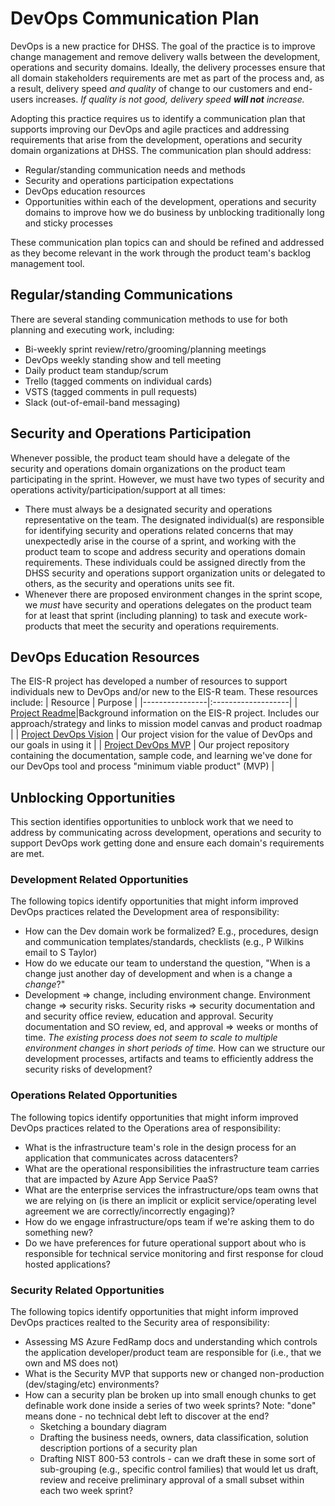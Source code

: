 # DevOps Communication Plan
DevOps is a new practice for DHSS.  The goal of the practice is to improve change management and remove delivery walls between the development, operations and security domains.  Ideally, the delivery processes ensure that all domain stakeholders requirements are met as part of the process and, as a result, delivery speed _and quality_ of change to our customers and end-users increases.  _If quality is not good, delivery speed **will not** increase._

Adopting this practice requires us to identify a communication plan that supports improving our DevOps and agile practices and addressing requirements that arise from the development, operations and security domain organizations at DHSS.  The communication plan should address:
* Regular/standing communication needs and methods
* Security and operations participation expectations
* DevOps education resources
* Opportunities within each of the development, operations and security domains to improve how we do business by unblocking traditionally long and sticky processes

These communication plan topics can and should be refined and addressed as they become relevant in the work through the product team's backlog management tool.

## Regular/standing Communications
There are several standing communication methods to use for both planning and executing work, including:
* Bi-weekly sprint review/retro/grooming/planning meetings
* DevOps weekly standing show and tell meeting
* Daily product team standup/scrum
* Trello (tagged comments on individual cards)
* VSTS (tagged comments in pull requests)
* Slack (out-of-email-band messaging)

## Security and Operations Participation
Whenever possible, the product team should have a delegate of the security and operations domain organizations on the product team participating in the sprint.  However, we must have two types of security and operations activity/participation/support at all times:
* There must always be a designated security and operations representative on the team.  The designated individual(s) are responsible for identifying security and operations related concerns that may unexpectedly arise in the course of a sprint, and working with the product team to scope and address security and operations domain requirements.  These individuals could be assigned directly from the DHSS security and operations support organization units or delegated to others, as the security and operations units see fit.
* Whenever there are proposed environment changes in the sprint scope, we _must_ have security and operations delegates on the product team for at least that sprint (including planning) to task and execute work-products that meet the security and operations requirements.

## DevOps Education Resources
The EIS-R project has developed a number of resources to support individuals new to DevOps and/or new to the EIS-R team.  These resources include:
| Resource | Purpose |
|----------------|:-------------------|
| [Project Readme](https://github.com/18F/acq-alaska-dhss-modernization/blob/master/README.md)|Background information on the EIS-R project.  Includes our approach/strategy and links to mission model canvas and product roadmap | 
| [Project DevOps Vision](https://github.com/dhssalaska/DevOpsMvp/blob/master/DevOps.md) | Our project vision for the value of DevOps and our goals in using it |
| [Project DevOps MVP](https://github.com/dhssalaska/DevOpsMvp) | Our project repository containing the documentation, sample code, and learning we've done for our DevOps tool and process "minimum viable product" (MVP) |

## Unblocking Opportunities
This section identifies opportunities to unblock work that we need to address by communicating across development, operations and security to support DevOps work getting done and ensure each domain's requirements are met.

### Development Related Opportunities
The following topics identify opportunities that might inform improved DevOps practices related the Development area of responsibility:
* How can the Dev domain work be formalized?  E.g., procedures, design and communication templates/standards, checklists (e.g., P Wilkins email to S Taylor)
* How do we educate our team to understand the question, "When is a change just another day of development and when is a change a _change_?"
* Development => change, including environment change.  Environment change => security risks.  Security risks => security documentation and and security office review, education and approval.  Security documentation and SO review, ed, and approval => weeks or months of time.  _The existing process does not seem to scale to multiple environment changes in short periods of time._  How can we structure our development processes, artifacts and teams to efficiently address the security risks of development?

### Operations Related Opportunities
The following topics identify opportunities that might inform improved DevOps practices related to the Operations area of responsibility:
* What is the infrastructure team's role in the design process for an application that communicates across datacenters?
* What are the operational responsibilities the infrastructure team carries that are impacted by Azure App Service PaaS?
* What are the enterprise services the infrastructure/ops team owns that we are relying on (is there an implicit or explicit service/operating level agreement we are correctly/incorrectly engaging)?
* How do we engage infrastructure/ops team if we're asking them to do something new?
* Do we have preferences for future operational support about who is responsible for technical service monitoring and first response for cloud hosted applications?

### Security Related Opportunities
The following topics identify opportunities that might inform improved DevOps practices realted to the Security area of responsibility:
* Assessing MS Azure FedRamp docs and understanding which controls the application developer/product team are responsible for (i.e., that we own and MS does not)
* What is the Security MVP that supports new or changed non-production (dev/staging/etc) environments?
* How can a security plan be broken up into small enough chunks to get definable work done inside a series of two week sprints?  Note: "done" means done - no technical debt left to discover at the end?
    - Sketching a boundary diagram
    - Drafting the business needs, owners, data classification, solution description portions of a security plan
    - Drafting NIST 800-53 controls - can we draft these in some sort of sub-grouping (e.g., specific control families) that would let us draft, review and receive preliminary approval of a small subset within each two week sprint?